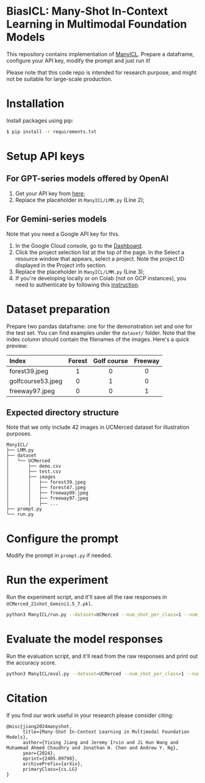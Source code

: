 # BiasICL: Many-Shot In-Context Learning in Multimodal Foundation Models


This repository contains implementation of [ManyICL](https://arxiv.org/abs/2405.09798). Prepare a dataframe, configure your API key, modify the prompt and just run it!

Please note that this code repo is intended for research purpose, and might not be suitable for large-scale production.


# Installation
Install packages using pip:
```bash
$ pip install -r requirements.txt
```

# Setup API keys
## For GPT-series models offered by OpenAI
1. Get your API key from [here](https://platform.openai.com/api-keys);
2. Replace the placeholder in `ManyICL/LMM.py` (Line 2);

## For Gemini-series models
Note that you need a Google API key for this. 
1. In the Google Cloud console, go to the [Dashboard](https://console.cloud.google.com/home).
2. Click the project selection list at the top of the page. In the Select a resource window that appears, select a project. Note the project ID displayed in the Project info section.
3. Replace the placeholder in `ManyICL/LMM.py` (Line 3);
4. If you're developing locally or on Colab (not on GCP instances), you need to authenticate by following this [instruction](https://googleapis.dev/python/google-api-core/latest/auth.html).

# Dataset preparation
Prepare two pandas dataframe: one for the demonstration set and one for the test set. You can find examples under the `dataset/` folder. Note that the index column should contain the filenames of the images. Here's a quick preview: 

| Index | Forest | Golf course | Freeway |
|:-------------|:--------------:|:--------------:|:--------------:|
|forest39.jpeg| 1 | 0 | 0 |
|golfcourse53.jpeg| 0 | 1 | 0 |
|freeway97.jpeg| 0 | 0 | 1 |

## Expected directory structure
Note that we only include 42 images in UCMerced dataset for illustration purposes. 

```
ManyICL/
├── LMM.py
├── dataset
│   └── UCMerced
│       ├── demo.csv
│       ├── test.csv
│       ├── images
│       │   ├── forest39.jpeg
│       │   ├── forest47.jpeg
│       │   ├── freeway09.jpeg
│       │   ├── freeway97.jpeg
│       │   ├── ...
├── prompt.py
└── run.py

```

# Configure the prompt

Modify the prompt in `prompt.py` if needed.

# Run the experiment
Run the experiment script, and it'll save all the raw responses in `UCMerced_21shot_Gemini1.5_7.pkl`.
```bash
python3 ManyICL/run.py --dataset=UCMerced --num_shot_per_class=1 --num_qns_per_round=7
```

# Evaluate the model responses
Run the evaluation script, and it'll read from the raw responses and print out the accuracy score.
```bash
python3 ManyICL/eval.py --dataset=UCMerced --num_shot_per_class=1 --num_qns_per_round=7
```

# Citation

If you find our work useful in your research please consider citing:

```
@misc{jiang2024manyshot,
      title={Many-Shot In-Context Learning in Multimodal Foundation Models}, 
      author={Yixing Jiang and Jeremy Irvin and Ji Hun Wang and Muhammad Ahmed Chaudhry and Jonathan H. Chen and Andrew Y. Ng},
      year={2024},
      eprint={2405.09798},
      archivePrefix={arXiv},
      primaryClass={cs.LG}
}
```
